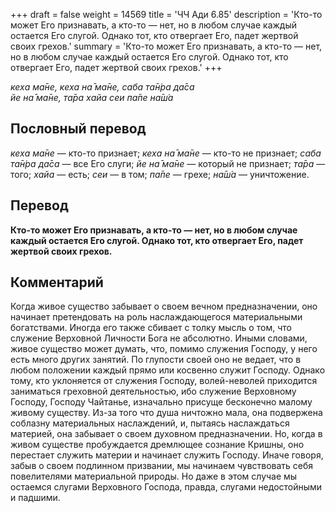 +++
draft = false
weight = 14569
title = 'ЧЧ Ади 6.85'
description = 'Кто-то может Его признавать, а кто-то — нет, но в любом случае каждый остается Его слугой. Однако тот, кто отвергает Его, падет жертвой своих грехов.'
summary = 'Кто-то может Его признавать, а кто-то — нет, но в любом случае каждый остается Его слугой. Однако тот, кто отвергает Его, падет жертвой своих грехов.'
+++

_кеха ма̄не, кеха на̄ ма̄не, саба та̄н̇ра да̄са  
йе на̄ ма̄не, та̄ра хайа сеи па̄пе на̄ш́а_

## Пословный перевод

_кеха_ _ма̄не_ — кто-то признает; _кеха_ _на̄_ _ма̄не_ — кто-то не признает; _саба_ _та̄н̇ра_ _да̄са_ — все Его слуги; _йе_ _на̄_ _ма̄не_ — который не признает; _та̄ра_ — того; _хайа_ — есть; _сеи_ — в том; _па̄пе_ — грехе; _на̄ш́а_ — уничтожение.

## Перевод

**Кто-то может Его признавать, а кто-то — нет, но в любом случае каждый остается Его слугой. Однако тот, кто отвергает Его, падет жертвой своих грехов.**

## Комментарий

Когда живое существо забывает о своем вечном предназначении, оно начинает претендовать на роль наслаждающегося материальными богатствами. Иногда его также сбивает с толку мысль о том, что служение Верховной Личности Бога не абсолютно. Иными словами, живое существо может думать, что, помимо служения Господу, у него есть много других занятий. По глупости своей оно не ведает, что в любом положении каждый прямо или косвенно служит Господу. Однако тому, кто уклоняется от служения Господу, волей-неволей приходится заниматься греховной деятельностью, ибо служение Верховному Господу, Господу Чайтанье, изначально присуще бесконечно малому живому существу. Из-за того что душа ничтожно мала, она подвержена соблазну материальных наслаждений, и, пытаясь наслаждаться материей, она забывает о своем духовном предназначении. Но, когда в живом существе пробуждается дремлющее сознание Кришны, оно перестает служить материи и начинает служить Господу. Иначе говоря, забыв о своем подлинном призвании, мы начинаем чувствовать себя повелителями материальной природы. Но даже в этом случае мы остаемся слугами Верховного Господа, правда, слугами недостойными и падшими.

